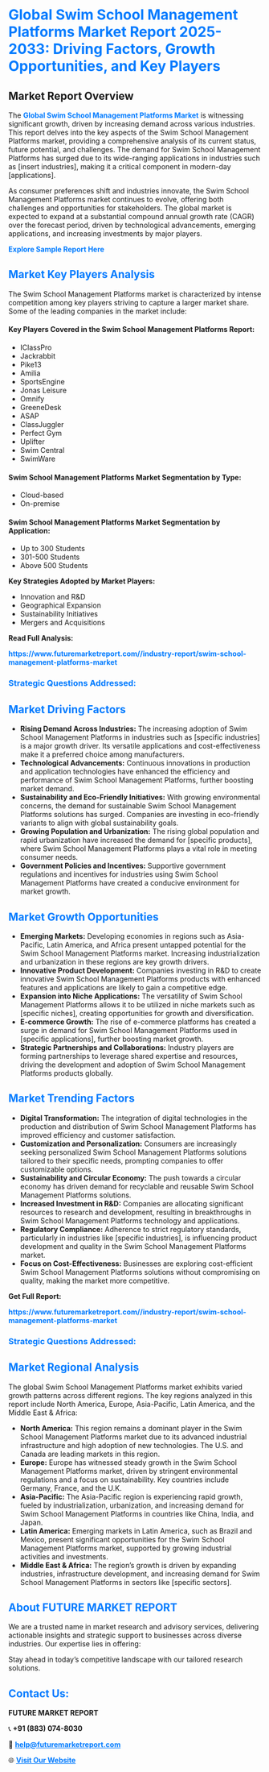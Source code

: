 <h1 style="color: #007BFF;">Global Swim School Management Platforms Market Report 2025-2033: Driving Factors, Growth Opportunities, and Key Players</h1>

<section id="overview">
<h2>Market Report Overview</h2>
<p>The <a href="https://www.futuremarketreport.com//industry-report/swim-school-management-platforms-market" style="color: #007BFF; text-decoration: none;"><strong>Global Swim School Management Platforms Market</strong></a> is witnessing significant growth, driven by increasing demand across various industries. This report delves into the key aspects of the Swim School Management Platforms market, providing a comprehensive analysis of its current status, future potential, and challenges. The demand for Swim School Management Platforms has surged due to its wide-ranging applications in industries such as [insert industries], making it a critical component in modern-day [applications].</p>
<p>As consumer preferences shift and industries innovate, the Swim School Management Platforms market continues to evolve, offering both challenges and opportunities for stakeholders. The global market is expected to expand at a substantial compound annual growth rate (CAGR) over the forecast period, driven by technological advancements, emerging applications, and increasing investments by major players.</p>
</section>

<section id="overview">
<p><a href="https://www.futuremarketreport.com//request-sample/reportId=59075" style="color: #007BFF; text-decoration: none;"><strong>Explore Sample Report Here</strong></a></p>
</section>

<section id="key-players">
<h2 style="color: #007BFF;">Market Key Players Analysis</h2>
<p>The Swim School Management Platforms market is characterized by intense competition among key players striving to capture a larger market share. Some of the leading companies in the market include:</p>
<h4>Key Players Covered in the Swim School Management Platforms Report:</h4>
<ul><li>IClassPro</li><li>Jackrabbit</li><li>Pike13</li><li>Amilia</li><li>SportsEngine</li><li>Jonas Leisure</li><li>Omnify</li><li>GreeneDesk</li><li>ASAP</li><li>ClassJuggler</li><li>Perfect Gym</li><li>Uplifter</li><li>Swim Central</li><li>SwimWare</li></ul>
<h4>Swim School Management Platforms Market Segmentation by Type:</h4>
<ul><li>Cloud-based</li><li>On-premise</li></ul>

<h4>Swim School Management Platforms Market Segmentation by Application:</h4>
<ul><li>Up to 300 Students</li><li>301-500 Students</li><li>Above 500 Students</li></ul>
<p><strong>Key Strategies Adopted by Market Players:</strong></p>
<ul>
<li>Innovation and R&D</li>
<li>Geographical Expansion</li>
<li>Sustainability Initiatives</li>
<li>Mergers and Acquisitions</li>
</ul>
</section>

<section>
<p><strong>Read Full Analysis: </strong></p><a href="https://www.futuremarketreport.com//industry-report/swim-school-management-platforms-market" style="color: #007BFF; text-decoration: none;"><strong>https://www.futuremarketreport.com//industry-report/swim-school-management-platforms-market</strong></a>
<h3 style="color: #007BFF;">Strategic Questions Addressed:</h3>
</section>

<section id="driving-factors">
<h2 style="color: #007BFF;">Market Driving Factors</h2>
<ul>
<li><strong>Rising Demand Across Industries:</strong> The increasing adoption of Swim School Management Platforms in industries such as [specific industries] is a major growth driver. Its versatile applications and cost-effectiveness make it a preferred choice among manufacturers.</li>
<li><strong>Technological Advancements:</strong> Continuous innovations in production and application technologies have enhanced the efficiency and performance of Swim School Management Platforms, further boosting market demand.</li>
<li><strong>Sustainability and Eco-Friendly Initiatives:</strong> With growing environmental concerns, the demand for sustainable Swim School Management Platforms solutions has surged. Companies are investing in eco-friendly variants to align with global sustainability goals.</li>
<li><strong>Growing Population and Urbanization:</strong> The rising global population and rapid urbanization have increased the demand for [specific products], where Swim School Management Platforms plays a vital role in meeting consumer needs.</li>
<li><strong>Government Policies and Incentives:</strong> Supportive government regulations and incentives for industries using Swim School Management Platforms have created a conducive environment for market growth.</li>
</ul>
</section>

<section id="growth-opportunities">
<h2 style="color: #007BFF;">Market Growth Opportunities</h2>
<ul>
<li><strong>Emerging Markets:</strong> Developing economies in regions such as Asia-Pacific, Latin America, and Africa present untapped potential for the Swim School Management Platforms market. Increasing industrialization and urbanization in these regions are key growth drivers.</li>
<li><strong>Innovative Product Development:</strong> Companies investing in R&D to create innovative Swim School Management Platforms products with enhanced features and applications are likely to gain a competitive edge.</li>
<li><strong>Expansion into Niche Applications:</strong> The versatility of Swim School Management Platforms allows it to be utilized in niche markets such as [specific niches], creating opportunities for growth and diversification.</li>
<li><strong>E-commerce Growth:</strong> The rise of e-commerce platforms has created a surge in demand for Swim School Management Platforms used in [specific applications], further boosting market growth.</li>
<li><strong>Strategic Partnerships and Collaborations:</strong> Industry players are forming partnerships to leverage shared expertise and resources, driving the development and adoption of Swim School Management Platforms products globally.</li>
</ul>
</section>

<section id="trending-factors">
<h2 style="color: #007BFF;">Market Trending Factors</h2>
<ul>
<li><strong>Digital Transformation:</strong> The integration of digital technologies in the production and distribution of Swim School Management Platforms has improved efficiency and customer satisfaction.</li>
<li><strong>Customization and Personalization:</strong> Consumers are increasingly seeking personalized Swim School Management Platforms solutions tailored to their specific needs, prompting companies to offer customizable options.</li>
<li><strong>Sustainability and Circular Economy:</strong> The push towards a circular economy has driven demand for recyclable and reusable Swim School Management Platforms solutions.</li>
<li><strong>Increased Investment in R&D:</strong> Companies are allocating significant resources to research and development, resulting in breakthroughs in Swim School Management Platforms technology and applications.</li>
<li><strong>Regulatory Compliance:</strong> Adherence to strict regulatory standards, particularly in industries like [specific industries], is influencing product development and quality in the Swim School Management Platforms market.</li>
<li><strong>Focus on Cost-Effectiveness:</strong> Businesses are exploring cost-efficient Swim School Management Platforms solutions without compromising on quality, making the market more competitive.</li>
</ul>
</section>

<section>
<p><strong>Get Full Report: </strong></p><a href="https://www.futuremarketreport.com//industry-report/swim-school-management-platforms-market" style="color: #007BFF; text-decoration: none;"><strong>https://www.futuremarketreport.com//industry-report/swim-school-management-platforms-market</strong></a>
<h3 style="color: #007BFF;">Strategic Questions Addressed:</h3>
</section>


<section id="regional-analysis">
<h2 style="color: #007BFF;">Market Regional Analysis</h2>
<p>The global Swim School Management Platforms market exhibits varied growth patterns across different regions. The key regions analyzed in this report include North America, Europe, Asia-Pacific, Latin America, and the Middle East & Africa:</p>
<ul>
<li><strong>North America:</strong> This region remains a dominant player in the Swim School Management Platforms market due to its advanced industrial infrastructure and high adoption of new technologies. The U.S. and Canada are leading markets in this region.</li>
<li><strong>Europe:</strong> Europe has witnessed steady growth in the Swim School Management Platforms market, driven by stringent environmental regulations and a focus on sustainability. Key countries include Germany, France, and the U.K.</li>
<li><strong>Asia-Pacific:</strong> The Asia-Pacific region is experiencing rapid growth, fueled by industrialization, urbanization, and increasing demand for Swim School Management Platforms in countries like China, India, and Japan.</li>
<li><strong>Latin America:</strong> Emerging markets in Latin America, such as Brazil and Mexico, present significant opportunities for the Swim School Management Platforms market, supported by growing industrial activities and investments.</li>
<li><strong>Middle East & Africa:</strong> The region’s growth is driven by expanding industries, infrastructure development, and increasing demand for Swim School Management Platforms in sectors like [specific sectors].</li>
</ul>
</section>

<footer>
<h2 style="color: #007BFF;">About FUTURE MARKET REPORT</h2>
<p>We are a trusted name in market research and advisory services, delivering actionable insights and strategic support to businesses across diverse industries. Our expertise lies in offering:</p>

<p>Stay ahead in today’s competitive landscape with our tailored research solutions.</p>

<h2 style="color: #007BFF;">Contact Us:</h2>
<p><strong>FUTURE MARKET REPORT</strong></p>
<p>📞 <strong>+91 (883) 074-8030</strong></p>
<p>📧 <strong><a href="mailto:help@futuremarketreport.com" style="color: #007BFF;">help@futuremarketreport.com</a></strong></p>
<p>🌐 <strong><a href="https://www.futuremarketreport.com/" style="color: #007BFF;">Visit Our Website</a></strong></p>
</footer>